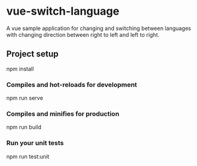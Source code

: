 # vue-switch-language
A vue sample application for changing and switching between languages with changing direction between right to left and left to right.

## Project setup
npm install

### Compiles and hot-reloads for development
npm run serve

### Compiles and minifies for production
npm run build

### Run your unit tests
npm run test:unit
